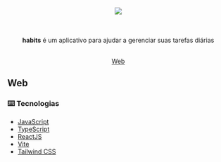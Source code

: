 <h1 align="center">
  <img src=".github/logo.png" />
</h1>

<br />

<p align="center"><strong>habits</strong> é um aplicativo para ajudar a gerenciar suas tarefas diárias</p>

<br />

<div align="center">
  <a href="#web">Web</a>
</div>

## Web

### ⌨️ Tecnologias
- [JavaScript](https://www.javascript.com)
- [TypeScript](https://www.typescriptlang.org)
- [ReactJS](https://reactjs.org)
- [Vite](https://vitejs.dev)
- [Tailwind CSS](https://tailwindcss.com)

<br />

